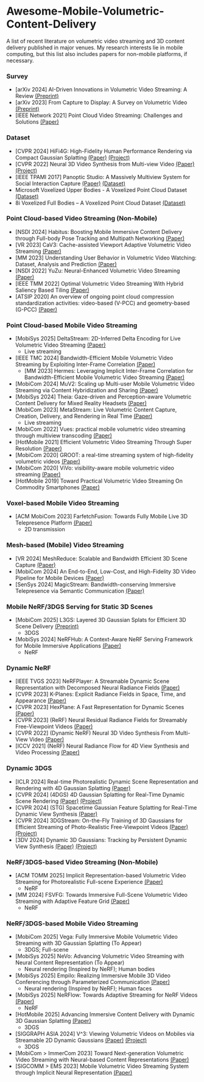 # Awesome-Mobile-Volumetric-Content-Delivery
A list of recent literature on volumetric video streaming and 3D content delivery published in major venues. My research interests lie in mobile computing, but this list also includes papers for non-mobile platforms, if necessary.

### Survey
* [arXiv 2024] AI-Driven Innovations in Volumetric Video Streaming: A Review [(Preprint)](https://arxiv.org/abs/2412.12208)
* [arXiv 2023] From Capture to Display: A Survey on Volumetric Video [(Preprint)](https://arxiv.org/abs/2309.05658)
* [IEEE Network 2021] Point Cloud Video Streaming: Challenges and Solutions [(Paper)](https://ieeexplore.ieee.org/abstract/document/9537928)

### Dataset
* [CVPR 2024] HiFi4G: High-Fidelity Human Performance Rendering via Compact Gaussian Splatting [(Paper)](https://openaccess.thecvf.com/content/CVPR2024/html/Jiang_HiFi4G_High-Fidelity_Human_Performance_Rendering_via_Compact_Gaussian_Splatting_CVPR_2024_paper.html) [(Project)](https://nowheretrix.github.io/HiFi4G/)
* [CVPR 2022] Neural 3D Video Synthesis from Multi-view Video [(Paper)](https://openaccess.thecvf.com/content/CVPR2022/papers/Li_Neural_3D_Video_Synthesis_From_Multi-View_Video_CVPR_2022_paper.pdf) [(Project)](https://neural-3d-video.github.io/) 
* [IEEE TPAMI 2017] Panoptic Studio: A Massively Multiview System for Social Interaction Capture [(Paper)](https://ieeexplore.ieee.org/abstract/document/8187699) [(Dataset)](http://domedb.perception.cs.cmu.edu/index.html)
* Microsoft Voxelized Upper Bodies - A Voxelized Point Cloud Dataset [(Dataset)](https://plenodb.jpeg.org/pc/microsoft/)
* 8i Voxelized Full Bodies – A Voxelized Point Cloud Dataset [(Dataset)](https://jpeg.org/plenodb/pc/8ilabs/)

### Point Cloud-based Video Streaming (Non-Mobile)
* [NSDI 2024] Habitus: Boosting Mobile Immersive Content Delivery through Full-body Pose Tracking and Multipath Networking [(Paper)](https://www.usenix.org/conference/nsdi24/presentation/zhang-anlan)
* [VR 2023] CaV3: Cache-assisted Viewport Adaptive Volumetric Video Streaming [(Paper)](https://ieeexplore.ieee.org/document/10108421)
* [MM 2023] Understanding User Behavior in Volumetric Video Watching: Dataset, Analysis and Prediction [(Paper)](https://dl.acm.org/doi/abs/10.1145/3581783.3613810)
* [NSDI 2022] YuZu: Neural-Enhanced Volumetric Video Streaming [(Paper)](https://www.usenix.org/conference/nsdi22/presentation/zhang-anlan)
* [IEEE TMM 2022] Optimal Volumetric Video Streaming With Hybrid Saliency Based Tiling [(Paper)](https://ieeexplore.ieee.org/document/9720162)
* [ATSIP 2020] An overview of ongoing point cloud compression standardization activities: video-based (V-PCC) and geometry-based (G-PCC) [(Paper)](http://dx.doi.org/10.1017/ATSIP.2020.12)

### Point Cloud-based Mobile Video Streaming
* [MobiSys 2025] DeltaStream: 2D-Inferred Delta Encoding for Live Volumetric Video Streaming [(Paper)](https://dl.acm.org/doi/10.1145/3711875.3729131)
  * Live streaming
* [IEEE TMC 2024] Bandwidth-Efficient Mobile Volumetric Video Streaming by Exploiting Inter-Frame Correlation [(Paper)](https://dl.acm.org/doi/10.1109/TMC.2024.3367750)
  * [MM 2023] Hermes: Leveraging Implicit Inter-Frame Correlation for Bandwidth-Efficient Mobile Volumetric Video Streaming [(Paper)](https://dl.acm.org/doi/10.1145/3581783.3613907)
* [MobiCom 2024] MuV2: Scaling up Multi-user Mobile Volumetric Video Streaming via Content Hybridization and Sharing [(Paper)](https://dl.acm.org/doi/10.1145/3636534.3649364)
* [MobiSys 2024] Theia: Gaze-driven and Perception-aware Volumetric Content Delivery for Mixed Reality Headsets [(Paper)](https://dl.acm.org/doi/10.1145/3643832.3661858)
* [MobiCom 2023] MetaStream: Live Volumetric Content Capture, Creation, Delivery, and Rendering in Real Time [(Paper)](https://dl.acm.org/doi/10.1145/3570361.3592530)
  * Live streaming
* [MobiCom 2022] Vues: practical mobile volumetric video streaming through multiview transcoding [(Paper)](https://dl.acm.org/doi/10.1145/3495243.3517027)
* [HotMobile 2021] Efficient Volumetric Video Streaming Through Super Resolution [(Paper)](https://dl.acm.org/doi/10.1145/3446382.3448663)
* [MobiCom 2020] GROOT: a real-time streaming system of high-fidelity volumetric videos [(Paper)](https://dl.acm.org/doi/10.1145/3372224.3419214)
* [MobiCom 2020] ViVo: visibility-aware mobile volumetric video streaming [(Paper)](https://dl.acm.org/doi/10.1145/3372224.3380888)
* [HotMobile 2019] Toward Practical Volumetric Video Streaming On Commodity Smartphones [(Paper)](https://dl.acm.org/doi/abs/10.1145/3301293.3302358)


### Voxel-based Mobile Video Streaming
* [ACM MobiCom 2023] FarfetchFusion: Towards Fully Mobile Live 3D Telepresence Platform [(Paper)](https://dl.acm.org/doi/abs/10.1145/3570361.3592525)
  * 2D transmission

### Mesh-based (Mobile) Video Streaming
* [VR 2024] MeshReduce: Scalable and Bandwidth Efficient 3D Scene Capture [(Paper)](https://ieeexplore.ieee.org/document/10494107)
* [MobiCom 2024] An End-to-End, Low-Cost, and High-Fidelity 3D Video Pipeline for Mobile Devices [(Paper)](https://dl.acm.org/doi/10.1145/3636534.3690685)
* [SenSys 2024] MagicStream: Bandwidth-conserving Immersive Telepresence via Semantic Communication [(Paper)](https://dl.acm.org/doi/10.1145/3666025.3699344)


### Mobile NeRF/3DGS Serving for Static 3D Scenes
* [MobiCom 2025] L3GS: Layered 3D Gaussian Splats for Efficient 3D Scene Delivery [(Preprint)](https://arxiv.org/pdf/2504.05517)
  * 3DGS
* [MobiSys 2024] NeRFHub: A Context-Aware NeRF Serving Framework for Mobile Immersive Applications [(Paper)](https://dl.acm.org/doi/10.1145/3643832.3661879)
  * NeRF


### Dynamic NeRF
* [IEEE TVGS 2023] NeRFPlayer: A Streamable Dynamic Scene Representation with Decomposed Neural Radiance Fields [(Paper)](https://ieeexplore.ieee.org/abstract/document/10049689)
* [CVPR 2023] K-Planes: Explicit Radiance Fields in Space, Time, and Appearance [(Paper)](https://openaccess.thecvf.com/content/CVPR2023/html/Fridovich-Keil_K-Planes_Explicit_Radiance_Fields_in_Space_Time_and_Appearance_CVPR_2023_paper.html)
* [CVPR 2023] HexPlane: A Fast Representation for Dynamic Scenes [(Paper)](https://openaccess.thecvf.com/content/CVPR2023/html/Cao_HexPlane_A_Fast_Representation_for_Dynamic_Scenes_CVPR_2023_paper.html)
* [CVPR 2023] (ReRF) Neural Residual Radiance Fields for Streamably Free-Viewpoint Videos [(Paper)](https://openaccess.thecvf.com/content/CVPR2023/html/Wang_Neural_Residual_Radiance_Fields_for_Streamably_Free-Viewpoint_Videos_CVPR_2023_paper.html)
* [CVPR 2022] (Dynamic NeRF) Neural 3D Video Synthesis From Multi-View Video [(Paper)](https://openaccess.thecvf.com/content/CVPR2022/html/Li_Neural_3D_Video_Synthesis_From_Multi-View_Video_CVPR_2022_paper.html)
* [ICCV 2021] (NeRF) Neural Radiance Flow for 4D View Synthesis and Video Processing [(Paper)](https://openaccess.thecvf.com/content/ICCV2021/html/Du_Neural_Radiance_Flow_for_4D_View_Synthesis_and_Video_Processing_ICCV_2021_paper.html)

### Dynamic 3DGS
* [ICLR 2024] Real-time Photorealistic Dynamic Scene Representation and Rendering with 4D Gaussian Splatting [(Paper)](https://arxiv.org/pdf/2310.10642)
* [CVPR 2024] (4DGS) 4D Gaussian Splatting for Real-Time Dynamic Scene Rendering [(Paper)](https://openaccess.thecvf.com/content/CVPR2024/html/Wu_4D_Gaussian_Splatting_for_Real-Time_Dynamic_Scene_Rendering_CVPR_2024_paper.html) [(Project)](https://guanjunwu.github.io/4dgs/)
* [CVPR 2024] (STG) Spacetime Gaussian Feature Splatting for Real-Time Dynamic View Synthesis [(Paper)](https://arxiv.org/pdf/2312.16812)
* [CVPR 2024] 3DGStream: On-the-Fly Training of 3D Gaussians for Efficient Streaming of Photo-Realistic Free-Viewpoint Videos [(Paper)](https://openaccess.thecvf.com/content/CVPR2024/papers/Sun_3DGStream_On-the-Fly_Training_of_3D_Gaussians_for_Efficient_Streaming_of_CVPR_2024_paper.pdf) [(Project)](https://sjojok.top/3dgstream/)
* [3DV 2024] Dynamic 3D Gaussians: Tracking by Persistent Dynamic View Synthesis [(Paper)](https://ieeexplore.ieee.org/abstract/document/10550869) [(Project)](https://dynamic3dgaussians.github.io/)


### NeRF/3DGS-based Video Streaming (Non-Mobile)
* [ACM TOMM 2025] Implicit Representation-based Volumetric Video Streaming for Photorealistic Full-scene Experience [(Paper)](https://dl.acm.org/doi/10.1145/3728472)
  * NeRF
* [MM 2024] FSVFG: Towards Immersive Full-Scene Volumetric Video Streaming with Adaptive Feature Grid [(Paper)](https://dl.acm.org/doi/10.1145/3664647.3680908)
  * NeRF

### NeRF/3DGS-based Mobile Video Streaming
* [MobiCom 2025] Vega: Fully Immersive Mobile Volumetric Video Streaming with 3D Gaussian Splatting (To Appear)
  * 3DGS; Full-scene
* [MobiSys 2025] NeVo: Advancing Volumetric Video Streaming with Neural Content Representation (To Appear)
  * Neural rendering (Inspired by NeRF); Human bodies
* [MobiSys 2025] Empilo: Realizing Immersive Mobile 3D Video Conferencing through Parameterized Communication [(Paper)](https://dl.acm.org/doi/10.1145/3711875.3729140)
  * Neural rendering (Inspired by NeRF); Human faces
* [MobiSys 2025] NeRFlow: Towards Adaptive Streaming for NeRF Videos [(Paper)](https://dl.acm.org/doi/10.1145/3711875.3729160)
  * NeRF
* [HotMobile 2025] Advancing Immersive Content Delivery with Dynamic 3D Gaussian Splatting [(Paper)](https://dl.acm.org/doi/abs/10.1145/3708468.3711886)
  * 3DGS
* [SIGGRAPH ASIA 2024] V^3: Viewing Volumetric Videos on Mobiles via Streamable 2D Dynamic Gaussians [(Paper)](https://dl.acm.org/doi/10.1145/3687935) [(Project)](https://authoritywang.github.io/v3/)
  * 3DGS
* [MobiCom > ImmerCom 2023] Toward Next-generation Volumetric Video Streaming with Neural-based Content Representations [(Paper)](https://dl.acm.org/doi/abs/10.1145/3615452.3617938)
* [SIGCOMM > EMS 2023] Mobile Volumetric Video Streaming System through Implicit Neural Representation [(Paper)](https://dl.acm.org/doi/10.1145/3609395.3610593)

